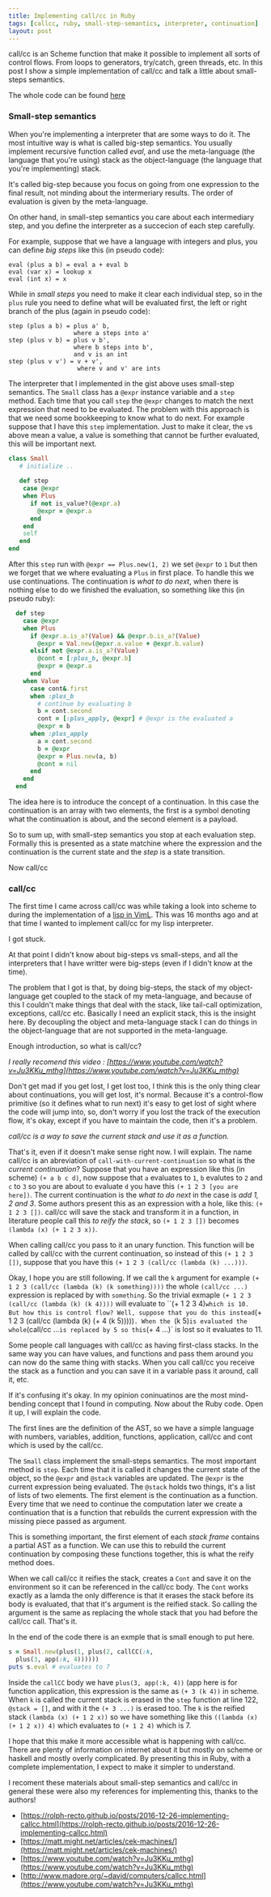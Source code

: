 ```yaml
---
title: Implementing call/cc in Ruby
tags: [callcc, ruby, small-step-semantics, interpreter, continuation]
layout: post
---
```


call/cc is an Scheme function that make it possible to implement
all sorts of control flows. From loops to generators, try/catch,
green threads, etc. In this post I show a simple implementation
of call/cc and talk a little about small-steps semantics.

The whole code can be found [here](https://gist.github.com/dhilst/0045207251015dbc4908738c122ac51d)

### Small-step semantics

When you're implementing a interpreter that are some ways to do
it. The most intuitive way is what is called big-step semantics.  You
usually implement recursive function called _eval_, and use the
meta-language (the language that you're using) stack as the
object-language (the language that you're implementing) stack.

It's called big-step because you focus on going from one expression
to the final result, not minding about the intermeriary results. The
order of evaluation is given by the meta-language.

On other hand, in small-step semantics you care about each intermediary
step, and you define the interpreter as a succecion of each step carefully.

For example, suppose that we have a language with integers and plus, you
can define _big steps_ like this (in pseudo code):

```
eval (plus a b) = eval a + eval b
eval (var x) = lookup x
eval (int x) = x
```

While in _small steps_ you need to make it clear each individual step,
so in the `plus` rule you need to define what will be evaluated first, 
the left or right branch of the plus (again in pseudo code):

```
step (plus a b) = plus a' b, 
                  where a steps into a'
step (plus v b) = plus v b',
                  where b steps into b', 
                  and v is an int
step (plus v v') = v + v',
                   where v and v' are ints
```

The interpreter that I implemented in the gist above uses small-step
semantics.  The `Small` class has a `@expr` instance variable and a
`step` method. Each time that you call `step` the `@expr` changes to
match the next expression that need to be evaluated. The problem with
this approach is that we need some bookkeeping to know what to do next.
For example suppose that I have this `step` implementation. Just to
make it clear, the `v`s above mean a value, a value is something that
cannot be further evaluated, this will be important next.

```ruby
class Small
   # initialize ..
   
   def step
    case @expr
    when Plus
      if not is_value?(@expr.a)
        @expr = @expr.a
      end
    end
    self
   end
end
```

After this `step` run with `@expr == Plus.new(1, 2)` we set `@expr` to
`1` but then we forget that we where evaluating a `Plus` in first
place. To handle this we use continuations. The continuation is _what
to do next_, when there is nothing else to do we finished the
evaluation, so something like this (in pseudo ruby):

```ruby
  def step
    case @expr
	when Plus
	  if @expr.a.is_a?(Value) && @expr.b.is_a?(Value)
	    @expr = Val.new(@epxr.a.value + @expr.b.value)
	  elsif not @expr.a.is_a?(Value)
		@cont = [:plus_b, @expr.b]
	    @expr = @expr.a
	  end
    when Value
	  case cont&.first
	  when :plus_b
	    # continue by evaluating b
		b = cont.second
		cont = [:plus_apply, @expr] # @expr is the evaluated a
		@expr = b
	  when :plus_apply
	    a = cont.second
		b = @expr
	    @expr = Plus.new(a, b)
		@cont = nil
      end
    end
  end
```

The idea here is to introduce the concept of a continuation. In this
case the continuation is an array with two elements, the first is a
symbol denoting what the continuation is about, and the second element
is a payload.

So to sum up, with small-step semantics you stop at each evaluation
step. Formally this is presented as a state matchine where the
expression and the continuation is the current state and the _step_ is
a state transition.

Now call/cc

### call/cc

The first time I came across call/cc was while taking a look into
scheme to during the implementation of a [lisp in
VimL](https://github.com/dhilst/vlisp). This was 16 months ago and at
that time I wanted to implement call/cc for my lisp interpreter.

I got stuck.

At that point I didn't know about big-steps vs small-steps, and all
the interpreters that I have writter were big-steps (even if I didn't
know at the time).

The problem that I got is that, by doing big-steps, the stack of my
object-language get coupled to the stack of my meta-language, and
because of this I couldn't make things that deal with the stack, like
tail-call optimization, exceptions, call/cc etc. Basically I need an
explicit stack, this is the insight here. By decoupling the object and
meta-language stack I can do things in the object-language that are
not supported in the meta-language.

Enough introduction, so what is call/cc?

_I really recomend this video : [https://www.youtube.com/watch?v=Ju3KKu_mthg](https://www.youtube.com/watch?v=Ju3KKu_mthg)_

Don't get mad if you get lost, I get lost too, I think this is
the only thing clear about continuations, you will get lost, it's normal.
Because it's a control-flow primitive (so it defines what to run next)
it's easy to get lost of sight where the code will jump into, so, don't
worry if you lost the track of the execution flow, it's okay, except
if you have to maintain the code, then it's a problem.

_call/cc is a way to save the current stack and use it as a function._

That's it, even if it doesn't make sense right now. I will explain.
The name call/cc is an abreviation of `call-with-current-continuation`
so what is the _current continuation_? Suppose that you have an
expression like this (in scheme) `(+ a b c d)`, now suppose that `a`
evaluates to `1`, `b` evalutes to `2` and `c` to `3` so you are about
to evaluate `d` you have this `(+ 1 2 3 [you are here])`. The current
continuation is the _what to do next_ in the case is _add 1, 2 and 3_.
Some authors present this as an expression with a hole, like this:
`(+ 1 2 3 [])`. call/cc will save the stack and transform it in a
function, in literature people call this _to reify the stack_, so `(+
1 2 3 [])` becomes `(lambda (x) (+ 1 2 3 x))`.

When calling call/cc you pass to it an unary function. This function
will be called by call/cc with the current continuation, so instead of
this `(+ 1 2 3 [])`, suppose that you have this `(+ 1 2 3 (call/cc
(lambda (k) ...)))`.

Okay, I hope you are still following. If we call the `k` argument for
example `(+ 1 2 3 (call/cc (lambda (k) (k something))))` the whole
`(call/cc ...)` expression is replaced by with `something`. So the
trivial exmaple `(+ 1 2 3 (call/cc (lambda (k) (k 4))))` will evaluate
to ``(+ 1 2 3 4)` which is 10. But how this is control flow? Well,
suppose that you do this instead `(+ 1 2 3 (call/cc (lambda (k) (+ 4
(k 5)))))`. When the `(k 5)` is evaluated the whole `(call/cc ...` is
replaced by 5 so this `(+ 4 ...)` is lost so it evaluates to 11.

Some people call languages with call/cc as having first-class stacks.
In the same way you can have values, and functions and pass them
around you can now do the same thing with stacks. When you call call/cc
you receive the stack as a function and you can save it in a variable
pass it around, call it, etc.

If it's confusing it's okay. In my opinion coninuatinos are the most
mind-bending concept that I found in computing. Now about the Ruby
code. Open it up, I will explain the code.

The first lines are the definition of the AST, so we have a simple
language with numbers, variables, addition, functions, application,
call/cc and cont which is used by the call/cc.

The `Small` class implement the small-steps semantics. The most
important method is `step`. Each time that it is called it changes the
current state of the object, so the `@expr` and `@stack` variables are
updated. The `@expr` is the current expression being evaluated. The
`@stack` holds two things, it's a list of lists of two elements. The
first element is the continuation as a function. Every time that we
need to continue the computation later we create a continuation that
is a function that rebuilds the current expression with the missing
piece passed as argument.

This is something important, the first element of each _stack frame_
contains a partial AST as a function. We can use this to rebuild the
current continuation by composing these functions together, this is
what the reify method does.

When we call call/cc it reifies the stack, creates a `Cont` and save
it on the environment so it can be referenced in the call/cc body. The
`Cont` works exactly as a lamda the only difference is that it erases
the stack before its body is evaluated, that that it's argument is the
reified stack. So calling the argument is the same as replacing the
whole stack that you had before the call/cc call. That's it.

In the end of the code there is an exmple that is small enough to put
here.

```ruby
s = Small.new(plus(1, plus(2, callCC(:k,
  plus(3, app(:k, 4))))))
puts s.eval # evaluates to 7
```

Inside the `callCC` body we have `plus(3, app(:k, 4))` (app here is
for function application, this expression is the same as `(+ 3 (k 4))`
in scheme. When `k` is called the current stack is erased in the
`step` function at line 122, `@stack = []`, and with it the `(+ 3
...)` is erased too. The `k` is the reified stack `(lambda (x) (+ 1 2
x))` so we have something like this `((lambda (x) (+ 1 2 x)) 4)` which
evaluates to `(+ 1 2 4)` which is 7.

I hope that this make it more accessible what is happening with
call/cc. There are plenty of information on internet about it but
mostly on scheme or haskell and mostly overly complicated. By
presenting this in Ruby, with a complete implementation, I expect to
make it simpler to understand.

I recoment these materials about small-step semantics and call/cc in
general these were also my references for implementing this, thanks to
the authors!

* [https://rolph-recto.github.io/posts/2016-12-26-implementing-callcc.html](https://rolph-recto.github.io/posts/2016-12-26-implementing-callcc.html)
* [https://matt.might.net/articles/cek-machines/](https://matt.might.net/articles/cek-machines/)
* [https://www.youtube.com/watch?v=Ju3KKu_mthg](https://www.youtube.com/watch?v=Ju3KKu_mthg)
* [http://www.madore.org/~david/computers/callcc.html](https://www.youtube.com/watch?v=Ju3KKu_mthg)











  
